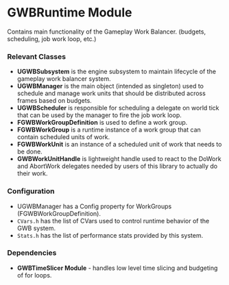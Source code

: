 # GWBRuntime Module

Contains main functionality of the Gameplay Work Balancer. (budgets, scheduling, job work loop, etc.)

### Relevant Classes
* **UGWBSubsystem** is the engine subsystem to maintain lifecycle of the gameplay work balancer system.
* **UGWBManager** is the main object (intended as singleton) used to schedule and manage work units that should be distributed across frames based on budgets.
* **UGWBScheduler** is responsible for scheduling a delegate on world tick that can be used by the manager to fire the job work loop.
* **FGWBWorkGroupDefinition** is used to define a work group.
* **FGWBWorkGroup** is a runtime instance of a work group that can contain scheduled units of work.
* **FGWBWorkUnit** is an instance of a scheduled unit of work that needs to be done.
* **GWBWorkUnitHandle** is lightweight handle used to react to the DoWork and AbortWork delegates needed by users of this library to actually do their work.

### Configuration
* UGWBManager has a Config property for WorkGroups (FGWBWorkGroupDefinition).
* `CVars.h` has the list of CVars used to control runtime behavior of the GWB system.
* `Stats.h` has the list of performance stats provided by this system.

### Dependencies
* **GWBTimeSlicer Module** - handles low level time slicing and budgeting of for loops.